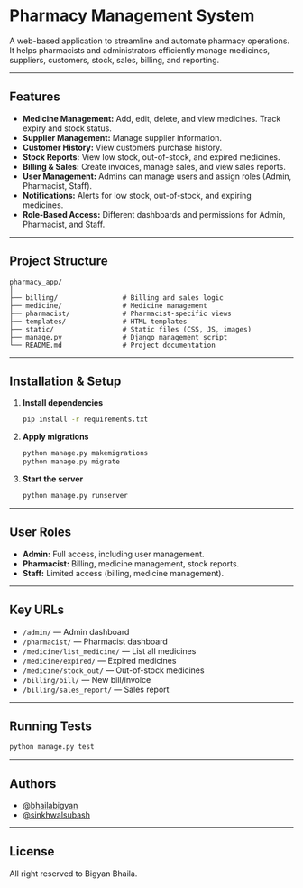 # Pharmacy Management System

A web-based application to streamline and automate pharmacy operations. It helps pharmacists and administrators efficiently manage medicines, suppliers, customers, stock, sales, billing, and reporting.

---

## Features

- **Medicine Management:** Add, edit, delete, and view medicines. Track expiry and stock status.
- **Supplier Management:** Manage supplier information.
- **Customer History:** View customers purchase history.
- **Stock Reports:** View low stock, out-of-stock, and expired medicines.
- **Billing & Sales:** Create invoices, manage sales, and view sales reports.
- **User Management:** Admins can manage users and assign roles (Admin, Pharmacist, Staff).
- **Notifications:** Alerts for low stock, out-of-stock, and expiring medicines.
- **Role-Based Access:** Different dashboards and permissions for Admin, Pharmacist, and Staff.

---

## Project Structure

```
pharmacy_app/
│
├── billing/                # Billing and sales logic
├── medicine/               # Medicine management
├── pharmacist/             # Pharmacist-specific views
├── templates/              # HTML templates
├── static/                 # Static files (CSS, JS, images)
├── manage.py               # Django management script
└── README.md               # Project documentation
```

---

## Installation & Setup

1. **Install dependencies**
   ```bash
   pip install -r requirements.txt
   ```
2. **Apply migrations**
   ```bash
   python manage.py makemigrations
   python manage.py migrate
   ```
3. **Start the server**
   ```bash
   python manage.py runserver
   ```

---

## User Roles

- **Admin:** Full access, including user management.
- **Pharmacist:** Billing, medicine management, stock reports.
- **Staff:** Limited access (billing, medicine management).

---

## Key URLs

- `/admin/` — Admin dashboard
- `/pharmacist/` — Pharmacist dashboard
- `/medicine/list_medicine/` — List all medicines
- `/medicine/expired/` — Expired medicines
- `/medicine/stock_out/` — Out-of-stock medicines
- `/billing/bill/` — New bill/invoice
- `/billing/sales_report/` — Sales report

---

## Running Tests

```bash
python manage.py test
```

---

## Authors

- [@bhailabigyan](https://www.github.com/bhailabigyan)
- [@sinkhwalsubash](https://www.github.com/sinkhwal07)

---

## License

All right reserved to Bigyan Bhaila.
